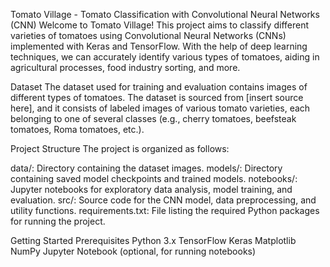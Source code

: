 Tomato Village - Tomato Classification with Convolutional Neural Networks (CNN)
Welcome to Tomato Village! This project aims to classify different varieties of tomatoes using Convolutional Neural Networks (CNNs) implemented with Keras and TensorFlow. With the help of deep learning techniques, we can accurately identify various types of tomatoes, aiding in agricultural processes, food industry sorting, and more.

Dataset
The dataset used for training and evaluation contains images of different types of tomatoes. The dataset is sourced from [insert source here], and it consists of labeled images of various tomato varieties, each belonging to one of several classes (e.g., cherry tomatoes, beefsteak tomatoes, Roma tomatoes, etc.).

Project Structure
The project is organized as follows:

data/: Directory containing the dataset images.
models/: Directory containing saved model checkpoints and trained models.
notebooks/: Jupyter notebooks for exploratory data analysis, model training, and evaluation.
src/: Source code for the CNN model, data preprocessing, and utility functions.
requirements.txt: File listing the required Python packages for running the project.


Getting Started
Prerequisites
Python 3.x
TensorFlow
Keras
Matplotlib
NumPy
Jupyter Notebook (optional, for running notebooks)

